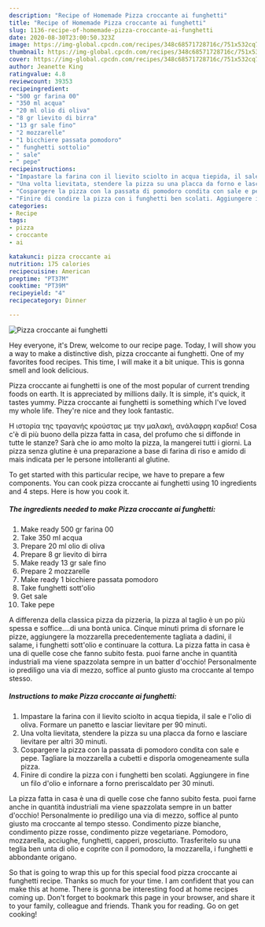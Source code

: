 ```yaml
---
description: "Recipe of Homemade Pizza croccante ai funghetti"
title: "Recipe of Homemade Pizza croccante ai funghetti"
slug: 1136-recipe-of-homemade-pizza-croccante-ai-funghetti
date: 2020-08-30T23:00:50.323Z
image: https://img-global.cpcdn.com/recipes/348c68571728716c/751x532cq70/pizza-croccante-ai-funghetti-recipe-main-photo.jpg
thumbnail: https://img-global.cpcdn.com/recipes/348c68571728716c/751x532cq70/pizza-croccante-ai-funghetti-recipe-main-photo.jpg
cover: https://img-global.cpcdn.com/recipes/348c68571728716c/751x532cq70/pizza-croccante-ai-funghetti-recipe-main-photo.jpg
author: Jeanette King
ratingvalue: 4.8
reviewcount: 39353
recipeingredient:
- "500 gr farina 00"
- "350 ml acqua"
- "20 ml olio di oliva"
- "8 gr lievito di birra"
- "13 gr sale fino"
- "2 mozzarelle"
- "1 bicchiere passata pomodoro"
- " funghetti sottolio"
- " sale"
- " pepe"
recipeinstructions:
- "Impastare la farina con il lievito sciolto in acqua tiepida, il sale e l&#39;olio di oliva. Formare un panetto e lasciar lievitare per 90 minuti."
- "Una volta lievitata, stendere la pizza su una placca da forno e lasciare lievitare per altri 30 minuti."
- "Cospargere la pizza con la passata di pomodoro condita con sale e pepe. Tagliare la mozzarella a cubetti e disporla omogeneamente sulla pizza."
- "Finire di condire la pizza con i funghetti ben scolati. Aggiungere in fine un filo d&#39;olio e infornare a forno preriscaldato per 30 minuti."
categories:
- Recipe
tags:
- pizza
- croccante
- ai

katakunci: pizza croccante ai 
nutrition: 175 calories
recipecuisine: American
preptime: "PT37M"
cooktime: "PT39M"
recipeyield: "4"
recipecategory: Dinner

---
```



![Pizza croccante ai funghetti](https://img-global.cpcdn.com/recipes/348c68571728716c/751x532cq70/pizza-croccante-ai-funghetti-recipe-main-photo.jpg)

Hey everyone, it's Drew, welcome to our recipe page. Today, I will show you a way to make a distinctive dish, pizza croccante ai funghetti. One of my favorites food recipes. This time, I will make it a bit unique. This is gonna smell and look delicious.

Pizza croccante ai funghetti is one of the most popular of current trending foods on earth. It is appreciated by millions daily. It is simple, it's quick, it tastes yummy. Pizza croccante ai funghetti is something which I've loved my whole life. They're nice and they look fantastic.

H ιστορία της τραγανής κρούστας με την μαλακή, ανάλαφρη καρδια! Cosa c&#39;è di più buono della pizza fatta in casa, del profumo che si diffonde in tutte le stanze? Sarà che io amo molto la pizza, la mangerei tutti i giorni. La pizza senza glutine è una preparazione a base di farina di riso e amido di mais indicata per le persone intolleranti al glutine.


To get started with this particular recipe, we have to prepare a few components. You can cook pizza croccante ai funghetti using 10 ingredients and 4 steps. Here is how you cook it.

<!--inarticleads1-->

##### The ingredients needed to make Pizza croccante ai funghetti:

1. Make ready 500 gr farina 00
1. Take 350 ml acqua
1. Prepare 20 ml olio di oliva
1. Prepare 8 gr lievito di birra
1. Make ready 13 gr sale fino
1. Prepare 2 mozzarelle
1. Make ready 1 bicchiere passata pomodoro
1. Take  funghetti sott&#39;olio
1. Get  sale
1. Take  pepe


A differenza della classica pizza da pizzeria, la pizza al taglio è un po più spessa e soffice….di una bontà unica. Cinque minuti prima di sfornare le pizze, aggiungere la mozzarella precedentemente tagliata a dadini, il salame, i funghetti sott&#39;olio e continuare la cottura. La pizza fatta in casa è una di quelle cose che fanno subito festa. puoi farne anche in quantità industriali ma viene spazzolata sempre in un batter d&#39;occhio! Personalmente io prediligo una via di mezzo, soffice al punto giusto ma croccante al tempo stesso. 

<!--inarticleads2-->

##### Instructions to make Pizza croccante ai funghetti:

1. Impastare la farina con il lievito sciolto in acqua tiepida, il sale e l&#39;olio di oliva. Formare un panetto e lasciar lievitare per 90 minuti.
1. Una volta lievitata, stendere la pizza su una placca da forno e lasciare lievitare per altri 30 minuti.
1. Cospargere la pizza con la passata di pomodoro condita con sale e pepe. Tagliare la mozzarella a cubetti e disporla omogeneamente sulla pizza.
1. Finire di condire la pizza con i funghetti ben scolati. Aggiungere in fine un filo d&#39;olio e infornare a forno preriscaldato per 30 minuti.


La pizza fatta in casa è una di quelle cose che fanno subito festa. puoi farne anche in quantità industriali ma viene spazzolata sempre in un batter d&#39;occhio! Personalmente io prediligo una via di mezzo, soffice al punto giusto ma croccante al tempo stesso. Condimento pizze bianche, condimento pizze rosse, condimento pizze vegetariane. Pomodoro, mozzarella, acciughe, funghetti, capperi, prosciutto. Trasferitelo su una teglia ben unta di olio e coprite con il pomodoro, la mozzarella, i funghetti e abbondante origano. 

So that is going to wrap this up for this special food pizza croccante ai funghetti recipe. Thanks so much for your time. I am confident that you can make this at home. There is gonna be interesting food at home recipes coming up. Don't forget to bookmark this page in your browser, and share it to your family, colleague and friends. Thank you for reading. Go on get cooking!
